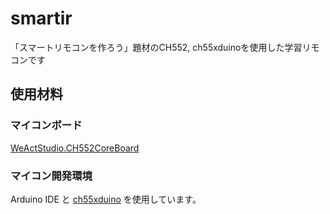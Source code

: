 # smartir

「スマートリモコンを作ろう」題材のCH552, ch55xduinoを使用した学習リモコンです

## 使用材料

### マイコンボード

[WeActStudio.CH552CoreBoard](https://github.com/WeActStudio/WeActStudio.CH552CoreBoard)

### マイコン開発環境

Arduino IDE と [ch55xduino](https://github.com/DeqingSun/ch55xduino) を使用しています。


